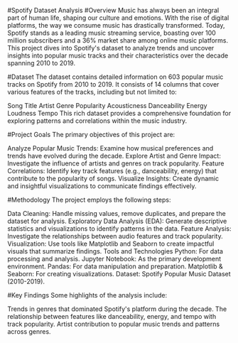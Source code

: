 #Spotify Dataset Analysis
#Overview
Music has always been an integral part of human life, shaping our culture and emotions. With the rise of digital platforms, the way we consume music has drastically transformed. Today, Spotify stands as a leading music streaming service, boasting over 100 million subscribers and a 36% market share among online music platforms. This project dives into Spotify's dataset to analyze trends and uncover insights into popular music tracks and their characteristics over the decade spanning 2010 to 2019.

#Dataset
The dataset contains detailed information on 603 popular music tracks on Spotify from 2010 to 2019. It consists of 14 columns that cover various features of the tracks, including but not limited to:

Song Title
Artist
Genre
Popularity
Acousticness
Danceability
Energy
Loudness
Tempo
This rich dataset provides a comprehensive foundation for exploring patterns and correlations within the music industry.

#Project Goals
The primary objectives of this project are:

Analyze Popular Music Trends: Examine how musical preferences and trends have evolved during the decade.
Explore Artist and Genre Impact: Investigate the influence of artists and genres on track popularity.
Feature Correlations: Identify key track features (e.g., danceability, energy) that contribute to the popularity of songs.
Visualize Insights: Create dynamic and insightful visualizations to communicate findings effectively.

#Methodology
The project employs the following steps:

Data Cleaning: Handle missing values, remove duplicates, and prepare the dataset for analysis.
Exploratory Data Analysis (EDA): Generate descriptive statistics and visualizations to identify patterns in the data.
Feature Analysis: Investigate the relationships between audio features and track popularity.
Visualization: Use tools like Matplotlib and Seaborn to create impactful visuals that summarize findings.
Tools and Technologies
Python: For data processing and analysis.
Jupyter Notebook: As the primary development environment.
Pandas: For data manipulation and preparation.
Matplotlib & Seaborn: For creating visualizations.
Dataset: Spotify Popular Music Dataset (2010-2019).

#Key Findings
Some highlights of the analysis include:

Trends in genres that dominated Spotify's platform during the decade.
The relationship between features like danceability, energy, and tempo with track popularity.
Artist contribution to popular music trends and patterns across genres.
